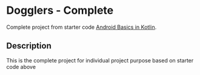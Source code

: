 Dogglers - Complete
==================================

Complete project from starter code [Android Basics in Kotlin](https://developer.android.com/courses/android-basics-kotlin/course).

Description
------------

This is the complete project for individual project purpose based on starter code above
